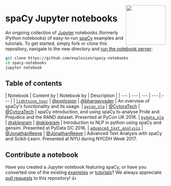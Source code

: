 <a href="https://explosion.ai"><img src="https://explosion.ai/assets/img/logo.svg" width="125" height="125" align="right" /></a>

# spaCy Jupyter notebooks

An ongoing collection of [Jupyter](http://jupyter.org/) notebooks (formerly iPython notebooks) of easy-to-run [spaCy](https://github.com/explosion/spaCy) examples and tutorials. To get started, simply fork or clone this repository, navigate to the new directory and [run the notebook server](https://jupyter.readthedocs.io/en/latest/running.html):

```bash
git clone https://github.com/explosion/spacy-notebooks
cd spacy-notebooks
jupyter notebook
```

## Table of contents

| Notebook | Content by | Notebook by | Description |
| --- | --- | --- | --- | --- |
| [`lightning_tour`](notebooks/lightning_tour.ipynb) | [@explosion](https://github.com/explosion) | [@bhargavvader](https://github.com/bhargavvader) | An overview of spaCy's functionality and its usage.
| [`pycon_nlp`](notebooks/conference_notebooks/pycon_nlp) | [@CytoraTech](https://github.com/cytora) | [@CytoraTech](https://github.com/cytora/pycon-nlp-in-10-lines) | spaCy introduction, and using spaCy to analyse Pride and Prejudice and the RAND dataset. Presented at PyCon UK 2016.
| [`pydata_nlp`](notebooks/conference_notebooks/modern_nlp_in_python.ipynb) | [@skipgram](https://github.com/skipgram) | [@skipgram](https://github.com/skipgram/modern-nlp-in-python) | Introduction to NLP in python using spaCy and gensim. Presented at PyData DC 2016.
| [`advanced_text_analysis`](notebooks/conference_notebooks/advanced_text_analysis.ipynb) | [@JonathanReeve](https://github.com/JonathanReeve) | [@JonathanReeve](https://github.com/JonathanReeve/advanced-text-analysis-workshop-2017) | Advanced Text Analysis with spaCy and Scikit-Learn. Presented at NYU during NYCDH Week 2017.

## Contribute a notebook

Have you created a Jupyter notebook featuring spaCy, or have you converted one of the existing [examples](https://github.com/explosion/spaCy/tree/master/examples) or [tutorials](https://spacy.io/docs/usage)? We always appreciate [pull requests](https://github.com/explosion/spacy-notebooks) to this repository! 👍

